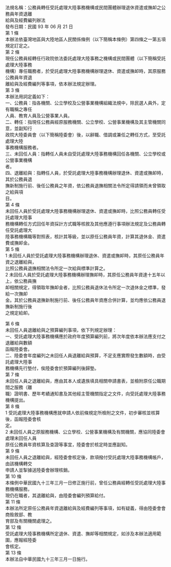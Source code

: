 法規名稱：公務員轉任受託處理大陸事務機構或民間團體辦理退休資遣或撫卹之公務員年資退離  
給與及經費編列辦法  
發布日期：民國 93 年 06 月 21 日  
第 1 條  
本辦法依臺灣地區與大陸地區人民關係條例（以下簡稱本條例）第四條之一第五項規定訂定之。  
第 2 條  
現任公務員經轉任行政院依法委託處理大陸事務之機構或民間團體（以下簡稱受託處理大陸事務  
機構）專任職務者，於受託處理大陸事務機構辦理退休、資遣或撫卹時，其原服務公務員年資退  
離給與及經費編列等事項，依本辦法規定辦理。  
第 3 條  
本辦法用詞定義如下：  
一、公務員：指各機關、公立學校及公營事業機構組織法規中，除民選人員外，定有職稱之專任  
人員、教育人員及公營事業人員。  
二、轉任：指現任公務員經原服務機關、公立學校、公營事業機構及其主管機關同意，並副知行  
政院大陸委員會（以下簡稱陸委會）後，以辭職、借調或兼任之轉任方式，至受託處理大陸  
事務機構服務者。  
三、未回任人員：指轉任人員未自受託處理大陸事務機構回任各機關、公立學校或公營事業機構  
者。  
四、退離給與：指轉任人員，於受託處理大陸事務機構辦理退休、資遣或撫卹時，其於公務員退  
撫新制施行前、後任公務員之年資，依公務員退撫相關法令所定得請領而未曾領取之給與項  
目。  
第 4 條  
未回任人員於受託處理大陸事務機構辦理退休、資遣或撫卹時，比照公務員轉任受託處理大陸事  
務機構轉任方式回任年資採計方式職等核敘及其他應遵行事項辦法規定及公務員轉任受託處理大  
陸事務機構職等對照表，核計其等級，並以原任公務員年資，計算其退休金、資遣費或撫卹金。  
第 5 條  
1 未回任人員於受託處理大陸事務機構辦理退休、資遣或撫卹時，其原任公務員年資之退離給與，  
比照公務員退撫相關法令所定一次給與標準計算之。  
2 未回任人員於受託處理大陸事務機構辦理撫卹時，其原任公務員年資達十五年以上，依公務員撫  
卹相關規定，得領取年撫卹金者，比照公務員退休法令所定一次退休金之標準，發給一次撫卹  
金。其於公務員退撫新制施行前、後任公務員年資應合併計算，並均應依公務員退撫新制施行後  
之規定給卹。  


第 6 條  
未回任人員退離給與之預算編列事項，依下列規定辦理：  
一、受託處理大陸事務機構應於政府年度預算編列前，將次年度依本辦法應支付之退離給與數額  
函報陸委會。  
二、陸委會年度編列之未回任人員退離給與預算，不足支應實際發生數額時，由受託處理大陸事  
務機構先行墊付，俟陸委會於預算編列後歸墊。  
第 7 條  
未回任人員之退離給與，應由其本人或遺族填具相關申請書表，並檢附原任公職期間之服務（離  
職）證明書、歷年考績通知書及其他經主管機關指定之文件，向受託處理大陸事務機構提出。  
第 8 條  
1 受託處理大陸事務機構應就申請人依前條規定所檢附之文件，初步審核並核算後，函報陸委會核  
定。  
2 未回任人員之原服務機構、公立學校、公營事業機構及有關機關，應協同陸委會處理未回任人員  
原任公務員年資核算及查證等事宜，陸委會於核定時並應副知。  
第 9 條  
未回任人員之退離給與，經陸委會核定後，款項撥付受託處理大陸事務機構帳戶，由該機構轉交  
申請人並掣據送陸委會辦理核銷。  
第 10 條  
本條例中華民國九十三年三月一日修正施行前，曾任公務員經轉任受託處理大陸事務機構服務，  
現仍在職者，其退離給與，由陸委會編列預算給付。  
第 11 條  
本辦法所定原任公務員年資退離給與及經費編列等事項，如有疑義，得由陸委會會商銓敘部、教  
育部及有關機關處理之。  
第 12 條  
受託處理大陸事務機構所定退休、資遣、撫卹等相關規定，如涉及本辦法適用範圍，應報經陸委  
會核定。  
第 13 條  
本辦法自中華民國九十三年三月一日施行。  


